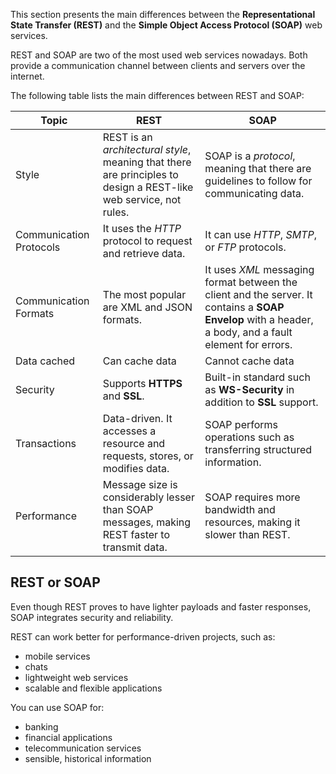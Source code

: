 This section presents the main differences between the **Representational State Transfer (REST)** and the **Simple Object Access Protocol (SOAP)** web services.

REST and SOAP are two of the most used web services nowadays. Both provide a communication channel between clients and servers over the internet.

The following table lists the main differences between REST and SOAP:

| Topic       | REST        | SOAP |
| ----------- | ----------- | ---- |
| Style  | REST is an *architectural style*, meaning that there are principles to design a REST-like web service, not rules. | SOAP is a *protocol*, meaning that there are guidelines to follow for communicating data.  |
| Communication Protocols  | It uses the *HTTP* protocol to request and retrieve data. | It can use *HTTP*, *SMTP*, or *FTP* protocols. |
| Communication Formats | The most popular are XML and JSON formats. | It uses  *XML*  messaging  format between the client and the server. It contains a **SOAP Envelop** with a header, a body, and a fault element for errors. |
| Data cached       | Can cache data       | Cannot cache data |
| Security   | Supports **HTTPS** and **SSL**. | Built-in standard such as **WS-Security** in addition to **SSL** support. |
| Transactions       | Data-driven. It accesses a resource and requests, stores, or modifies data. | SOAP performs operations such as transferring structured information.|
| Performance | Message size is considerably lesser than SOAP messages, making REST faster to transmit data. | SOAP requires more bandwidth and resources, making it slower than REST. |

## REST or SOAP
Even though REST proves to have lighter payloads and faster responses, SOAP integrates security and reliability. 

REST can work better for performance-driven projects, such as:

- mobile services
- chats
- lightweight web services
- scalable and flexible applications

You can use SOAP for:

- banking
- financial applications
- telecommunication services
- sensible, historical information

